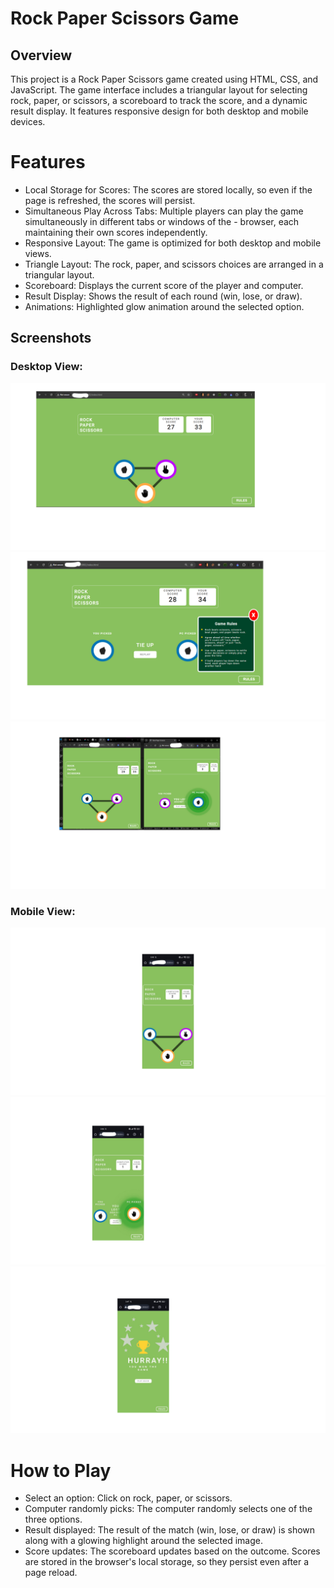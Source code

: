 # Rock Paper Scissors Game

## Overview

This project is a Rock Paper Scissors game created using HTML, CSS, and JavaScript. The game interface includes a triangular layout for selecting rock, paper, or scissors, a scoreboard to track the score, and a dynamic result display. It features responsive design for both desktop and mobile devices.

# Features

- Local Storage for Scores: The scores are stored locally, so even if the page is refreshed, the scores will persist.
- Simultaneous Play Across Tabs: Multiple players can play the game simultaneously in different tabs or windows of the - browser, each maintaining their own scores independently.
- Responsive Layout: The game is optimized for both desktop and mobile views.
- Triangle Layout: The rock, paper, and scissors choices are arranged in a triangular layout.
- Scoreboard: Displays the current score of the player and computer.
- Result Display: Shows the result of each round (win, lose, or draw).
- Animations: Highlighted glow animation around the selected option.
## Screenshots

### Desktop View:
![Desktop View](screenshots/desktopv1.png)
![Desktop View](screenshots/desktopv2.png)
![Desktop View](screenshots/desktopv3.png)

### Mobile View:
![Mobile View](screenshots/mobilev1.png)
![Mobile View](screenshots/mobilev2.png)
![Mobile View](screenshots/mobilev3.png)

# How to Play

- Select an option: Click on rock, paper, or scissors.
- Computer randomly picks: The computer randomly selects one of the three options.
- Result displayed: The result of the match (win, lose, or draw) is shown along with a glowing highlight around the selected image.
- Score updates: The scoreboard updates based on the outcome. Scores are stored in the browser's local storage, so they persist even after a page reload.